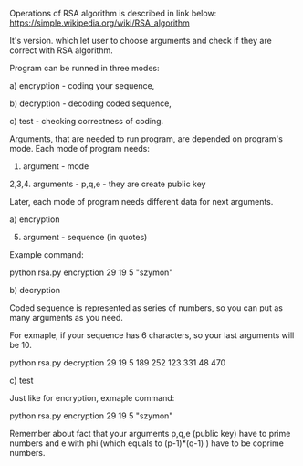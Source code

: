 Operations of RSA algorithm is described in link below:
https://simple.wikipedia.org/wiki/RSA_algorithm

It's version. which let user to choose arguments and check if they are correct with RSA algorithm. 

Program can be runned in three modes:

a) encryption - coding your sequence,

b) decryption - decoding coded sequence,

c) test - checking correctness of coding.


Arguments, that are needed to run program, are depended on program's mode.
Each mode of program needs:

1. argument - mode 

2,3,4. arguments - p,q,e - they are create public key

Later, each mode of program needs different data for next arguments.

a) encryption

5. argument - sequence (in quotes)

Example command:

python rsa.py encryption 29 19 5 "szymon"

b) decryption 

Coded sequence is represented as series of numbers, so you can put as many arguments as you need.

For exmaple, if your sequence has 6 characters, so your last arguments will be 10.

python rsa.py decryption 29 19 5 189 252 123 331 48 470

c) test 

Just like for encryption, exmaple command:

python rsa.py encryption 29 19 5 "szymon"

Remember about fact that your arguments p,q,e (public key) have to prime numbers
and e with phi (which equals to (p-1)*(q-1) ) have to be coprime numbers.

